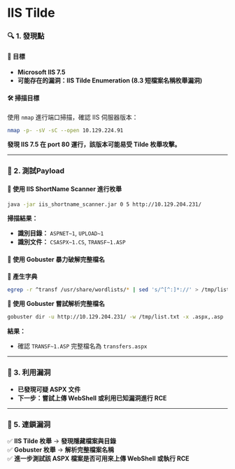 # IIS Tilde

### **🔍 1. 發現點**

#### **📌 目標**

* **Microsoft IIS 7.5**
* **可能存在的漏洞：IIS Tilde Enumeration (8.3 短檔案名稱枚舉漏洞)**

#### **🛠 掃描目標**

使用 `nmap` 進行端口掃描，確認 IIS 伺服器版本：

```bash
nmap -p- -sV -sC --open 10.129.224.91
```

**發現 IIS 7.5 在 port 80 運行，該版本可能易受 Tilde 枚舉攻擊。**

***

### **🚀 2. 測試Payload**

#### **📂 使用 IIS ShortName Scanner 進行枚舉**

```bash
java -jar iis_shortname_scanner.jar 0 5 http://10.129.204.231/
```

**掃描結果：**

* **識別目錄：** `ASPNET~1`, `UPLOAD~1`
* **識別文件：** `CSASPX~1.CS`, `TRANSF~1.ASP`

#### **📂 使用 Gobuster 暴力破解完整檔名**

**🔹 產生字典**

```bash
egrep -r ^transf /usr/share/wordlists/* | sed 's/^[^:]*://' > /tmp/list.txt
```

**🔹 使用 Gobuster 嘗試解析完整檔名**

```bash
gobuster dir -u http://10.129.204.231/ -w /tmp/list.txt -x .aspx,.asp
```

**結果：**

* 確認 `TRANSF~1.ASP` 完整檔名為 `transfers.aspx`

***

### **🎯 3. 利用漏洞**

* **已發現可疑 ASPX 文件**
* **下一步：嘗試上傳 WebShell 或利用已知漏洞進行 RCE**

***

### **🔗 5. 連鎖漏洞**

✅ **IIS Tilde 枚舉** → **發現隱藏檔案與目錄**\
✅ **Gobuster 枚舉** → **解析完整檔案名稱**\
✅ **進一步測試該 ASPX 檔案是否可用來上傳 WebShell 或執行 RCE**
